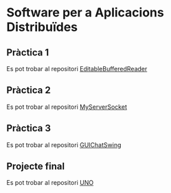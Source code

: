 # Software per a Aplicacions Distribuïdes

## Pràctica 1

Es pot trobar al repositori [EditableBufferedReader](https://github.com/DanielDiaz4401/EditableBufferedReader)

## Pràctica 2

Es pot trobar al repositori [MyServerSocket](https://github.com/DanielDiaz4401/MyServerSocket)

## Pràctica 3

Es pot trobar al repositori [GUIChatSwing](https://github.com/DanielDiaz4401/GUIChatSwing)

## Projecte final

Es pot trobar al repositori [UNO](https://gitlab.com/danieldiaz4401/uno)
